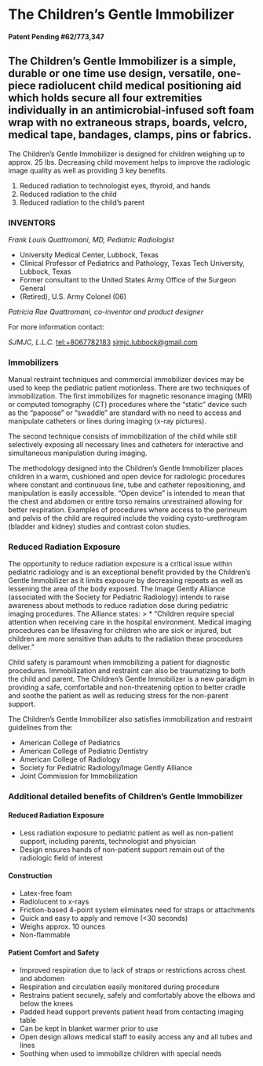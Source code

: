 # The Children’s Gentle Immobilizer
#### Patent Pending #62/773,347

## The Children’s Gentle Immobilizer is a simple, durable or one time use design, versatile, one-piece radiolucent child medical positioning aid which holds secure all four extremities individually in an antimicrobial-infused soft foam wrap with no extraneous straps, boards, velcro, medical tape, bandages, clamps, pins or fabrics.

The Children’s Gentle Immobilizer is designed for children weighing up to approx. 25 lbs.
Decreasing child movement helps to improve the radiologic image quality as well as providing 3 key benefits.

1. Reduced radiation to technologist eyes, thyroid, and hands
2. Reduced radiation to the child
3. Reduced radiation to the child’s parent

### INVENTORS
*Frank Louis Quattromani, MD, Pediatric Radiologist*
* University Medical Center, Lubbock, Texas
* Clinical Professor of Pediatrics and Pathology, Texas Tech University, Lubbock, Texas
* Former consultant to the United States Army Office of the Surgeon General
* (Retired), U.S. Army Colonel (06)

*Patricia Rae Quattromani, co-inventor and product designer*

For more information contact:

*SJMJC, L.L.C.*
<tel:+8067782183>
<sjmjc.lubbock@gmail.com>























### Immobilizers
Manual restraint techniques and commercial immobilizer devices may be used to keep the pediatric patient motionless. There are two techniques of immobilization. The first immobilizes for magnetic resonance imaging (MRI) or computed tomography (CT) procedures where the “static” device such as the “papoose” or “swaddle” are standard with no need to access and manipulate catheters or lines during imaging (x-ray pictures).

The second technique consists of immobilization of the child while still selectively exposing all necessary lines and catheters for interactive and simultaneous manipulation during imaging.

The methodology designed into the Children’s Gentle Immobilizer places children in a warm, cushioned and open device for radiologic procedures where constant and continuous line, tube and catheter repositioning, and manipulation is easily accessible. “Open device” is intended to mean that the chest and abdomen or entire torso remains unrestrained allowing for better respiration. Examples of procedures where access to the perineum and pelvis of the child are required include the voiding cysto-urethrogram (bladder and kidney) studies and contrast colon studies.

### Reduced Radiation Exposure

The opportunity to reduce radiation exposure is a critical issue within pediatric radiology and is an exceptional benefit provided by the Children’s Gentle Immobilizer as it limits exposure by decreasing repeats as well as lessening the area of the body exposed. The Image Gently Alliance (associated with the Society for Pediatric Radiology) intends to raise awareness about methods to reduce radiation dose during pediatric imaging procedures. The Alliance states: > * “Children require special attention when receiving care in the hospital environment. Medical imaging procedures can be lifesaving for children who are sick or injured, but children are more sensitive than adults to the radiation these procedures deliver.”

Child safety is paramount when immobilizing a patient for diagnostic procedures. Immobilization and restraint can also be traumatizing to both the child and parent. The Children’s Gentle Immobilizer is a new paradigm in providing a safe, comfortable and non-threatening option to better cradle and soothe the patient as well as reducing stress for the non-parent support.

The Children’s Gentle Immobilizer also satisfies immobilization and restraint guidelines from the:

- American College of Pediatrics
- American College of Pediatric Dentistry
- American College of Radiology
- Society for Pediatric Radiology/Image Gently Alliance
- Joint Commission for Immobilization


### Additional detailed benefits of Children’s Gentle Immobilizer

#### Reduced Radiation Exposure
* Less radiation exposure to pediatric patient as well as non-patient support, including parents, technologist and physician
* Design ensures hands of non-patient support remain out of the radiologic field of interest

#### Construction
* Latex-free foam
* Radiolucent to x-rays
* Friction-based 4-point system eliminates need for straps or attachments
* Quick and easy to apply and remove (<30 seconds)
* Weighs approx. 10 ounces
* Non-flammable

#### Patient Comfort and Safety
* Improved respiration due to lack of straps or restrictions across chest and abdomen
* Respiration and circulation easily monitored during procedure
* Restrains patient securely, safely and comfortably above the elbows and below the knees
* Padded head support prevents patient head from contacting imaging table
* Can be kept in blanket warmer prior to use
* Open design allows medical staff to easily access any and all tubes and lines
* Soothing when used to immobilize children with special needs

